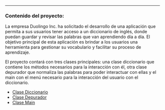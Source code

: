 ___
### Contenido del proyecto:
La empresa Duolingo Inc. ha solicitado el desarrollo de una aplicación que 
permita a sus usuarios tener acceso a un diccionario de inglés, 
donde puedan guardar y revisar las palabras que van aprendiendo día a día. 
El objetivo principal de esta aplicación es brindar a los usuarios una 
herramienta para gestionar su vocabulario y facilitar su proceso de 
aprendizaje.

El proyecto contará con tres clases principales: una clase diccionario que contiene los
métodos necesarios para la interacción con él, otra clase depurador que normaliza las palabras para
poder interactuar con ellas y el main con el menú necesario para la interacción del usuario con el 
diccionario. 

* [Clase Diccionario](src/docs/diccionario.md) 
* [Clase Depurador](src/docs/depurador.md) 
* [Clase Main](src/docs/main.md) 